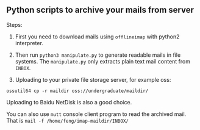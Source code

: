 ## Python scripts to archive your mails from server

Steps:
1. First you need to download mails using `offlineimap` with python2 interpreter.

2. Then run `python3 manipulate.py` to generate readable mails in file systems. The `manipulate.py` only extracts plain text mail content from `INBOX`.


3. Uploading to your private file storage server, for example oss:
```shell
ossutil64 cp -r maildir oss://undergraduate/maildir/
```
   Uploading to Baidu NetDisk is also a good choice.

You can also use `mutt` console client program to
read the archived mail. That is `mail -f /home/feng/imap-maildir/INBOX/`
